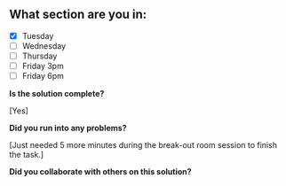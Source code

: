 <!--
  CTP STUDENTS
  Use this pull request template to provide assignment submissions.
  If you plan on continuing to work on the code, you can open the
  pull request as a DRAFT. When done open the pull request.
-->

<!--
TITLE: Include your section in the pull request title
 -->

## What section are you in:

- [x] Tuesday
- [ ] Wednesday
- [ ] Thursday
- [ ] Friday 3pm
- [ ] Friday 6pm

**Is the solution complete?**

[Yes]

**Did you run into any problems?**

[Just needed 5 more minutes during the break-out room session to finish the task.]

**Did you collaborate with others on this solution?**

<!-- Provide collaborators github usernames -->
